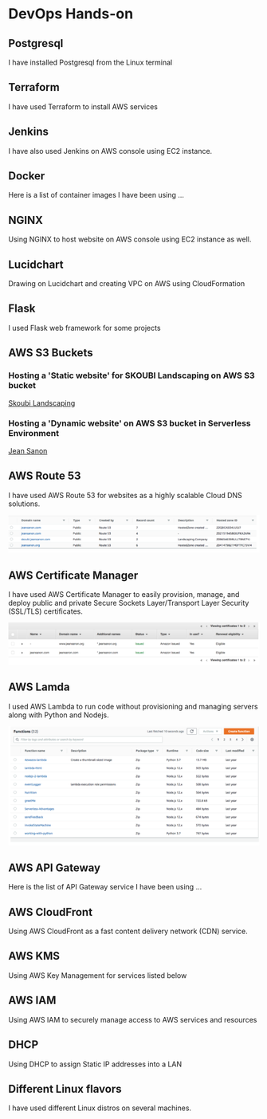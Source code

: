 
# DevOps Hands-on

## Postgresql

I have installed Postgresql from the Linux terminal


## Terraform

I have used Terraform to install AWS services

## Jenkins
I have also used Jenkins on AWS console using EC2 instance.

## Docker

Here is a list of container images I have been using ...

## NGINX

Using NGINX to host website on AWS console using EC2 instance as well.


## Lucidchart 

Drawing on Lucidchart and creating VPC on AWS using CloudFormation


## Flask

I used Flask web framework for some projects


## AWS S3 Buckets

### Hosting a 'Static website' for SKOUBI Landscaping on AWS S3 bucket
[Skoubi Landscaping](https://skoubi.s3.amazonaws.com/index.html)

### Hosting a 'Dynamic website' on AWS S3 bucket in Serverless Environment

[Jean Sanon](www.jeansanon.com)

## AWS Route 53
I have used AWS Route 53 for websites as a highly scalable Cloud DNS solutions.

![Route 53](https://github.com/jsanon01/hands-on/blob/main/images/route_53.png)

## AWS Certificate Manager

I have used AWS Certificate Manager to easily provision, manage, and deploy public and private Secure Sockets Layer/Transport Layer Security (SSL/TLS) certificates.

![Certificate manager](https://github.com/jsanon01/hands-on/blob/main/images/certificate_manager.png)

## AWS Lamda

I used AWS Lambda to run code without provisioning and managing servers along with Python and Nodejs.

![AWS Lambda](https://github.com/jsanon01/hands-on/blob/main/images/aws_lambda.png)

## AWS API Gateway

Here is the list of API Gateway service I have been using ...

## AWS CloudFront

Using AWS CloudFront as a fast content delivery network (CDN) service.

## AWS KMS

Using AWS Key Management for services listed below

## AWS IAM

Using AWS IAM to securely manage access to AWS services and resources



## DHCP

Using DHCP to assign Static IP addresses into a LAN


## Different Linux flavors 
I have used different Linux distros on several machines.
